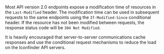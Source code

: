 Most API version 2.0 endpoints expose a modification time of resources in the `Last-Modified` header. 
The modification time can be used in subsequent requests to the same endpoints using the 
`If-Modified-Since` conditional header. 
If the resource has not been modified between requests, 
the response status code will be `304 Not Modified`.

It is heavily encouraged that server-to-server communications cache responses and use the conditional request mechanisms to reduce the load on the Iconfinder API servers.